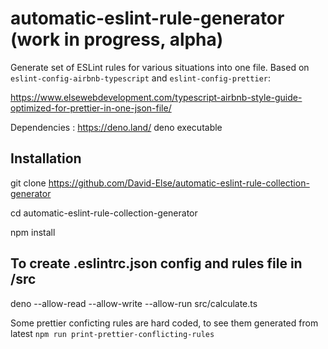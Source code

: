 # automatic-eslint-rule-generator (work in progress, alpha)

Generate set of ESLint rules for various situations into one file. Based on `eslint-config-airbnb-typescript` and `eslint-config-prettier`:

https://www.elsewebdevelopment.com/typescript-airbnb-style-guide-optimized-for-prettier-in-one-json-file/

Dependencies : https://deno.land/ deno executable

## Installation

git clone https://github.com/David-Else/automatic-eslint-rule-collection-generator

cd automatic-eslint-rule-collection-generator

npm install

## To create .eslintrc.json config and rules file in /src

deno --allow-read --allow-write --allow-run src/calculate.ts

Some prettier conficting rules are hard coded, to see them generated from latest `npm run print-prettier-conflicting-rules`
